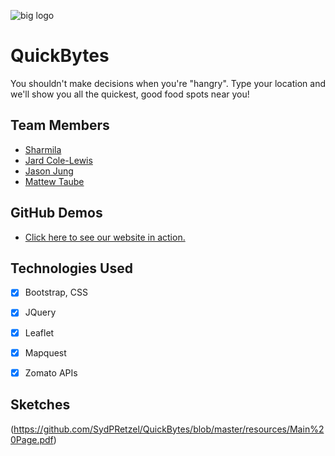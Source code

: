 ![big logo](https://user-images.githubusercontent.com/48193577/55451606-a81bca80-55a1-11e9-8560-6b8be56e895c.png)
# QuickBytes
You shouldn't make decisions when you're "hangry". Type your location and we'll show you all the quickest, good food spots near you!

## Team Members
- [Sharmila](https://github.com/SydPRetzel/) 
- [Jard Cole-Lewis](https://github.com/jcole090)
- [Jason Jung](https://github.com/jungeh0907/) 
- [Mattew Taube](https://github.com/mtaube59/) 

## GitHub Demos
- [Click here to see our website in action.](https://mtaube59.github.io/QuickBytes/)
## Technologies Used
- [x] Bootstrap, CSS 

- [x] JQuery

- [x] Leaflet

- [x] Mapquest

- [x] Zomato APIs

## Sketches
(https://github.com/SydPRetzel/QuickBytes/blob/master/resources/Main%20Page.pdf)

